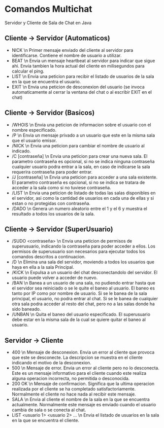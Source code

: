 Comandos Multichat
==========

Servidor y Cliente de Sala de Chat en Java

Cliente -> Servidor (Automaticos)
------------------------------------
+ NICK <nombre> \n
Primer mensaje enviado del cliente al servidor para identificarse. Contiene el nombre de usuario a utilizar.
+ BEAT <hora en ms> \n
Envia un mensaje heartbeat al servidor para indicar que sigue ahi. Envia tambien la hora actual del cliente en milisegundos para calcular el ping.
+ LIST \n
Envia una peticion para recibir el listado de usuarios de la sala en la que se encuentra el usuario.
+ EXIT \n
Envia una peticion de desconexion del usuario (se invoca automaticamente al cerrar la ventana del chat o al escribir EXIT en el chat)

Cliente -> Servidor (Basicos)
--------------------------------
+ /WHOIS <nombre> \n
Envia una peticion de informacion sobre el usuario con el nombre especificado.
+ /P <nombre> <mensaje> \n
Envia un mensaje privado a un usuario que este en la misma sala que el usuario emisor.
+ /NICK <nombre> \n
Envia una peticion para cambiar el nombre de usuario al indicado.
+ /C <nombre sala> [contraseña] \n
Envia una peticion para crear una nueva sala. El parametro contraseña es opcional, si no se indica ninguna contraseña cualquier usuario 
podra entrar a la sala, en caso de indicarse la sala requerira contraseña para poder entrar.
+ /J <nombre sala> [contraseña] \n
Envia una peticion para acceder a una sala existente. El parametro contraseña es opcional, si no se indica se tratara de acceder a la 
sala como si no tuviese contraseña.
+ /LIST \n
Envia una peticion de listado de todas las salas disponibles en el servidor, asi como la cantidad de usuarios en cada una de ellas y 
si estan o no protegidas con contraseña.
+ /DADO \n
Genera un numero aleatorio entre el 1 y el 6 y muestra el resultado a todos los usuarios de la sala.

Cliente -> Servidor (SuperUsuario)
-------------------------------------
+ /SUDO <contraseña> \n
Envia una peticion de permisos de superusuario, indicando la contraseña para poder acceder a ellos. Los permisos de superusuario son 
necesarios para ejecutar todos los comandos descritos a continuacion.
+ /D <nombre sala> \n
Elimina una sala del servidor, moviendo a todos los usuarios que haya en ella a la sala Principal.
+ /KICK <nombre> \n
Expulsa a un usuario del chat desconectandolo del servidor. El usuario puede volver a acceder de nuevo.
+ /BAN <nombre> \n
Banea a un usuario de una sala, no pudiendo entrar hasta que el servidor sea reiniciado o se le quite el baneo al usuario. El baneo 
es tanto por IP como por nombre de usuario. Si se le banea de la sala principal, el usuario, no podra entrar al chat. Si se le banea 
de cualquier otra sala podra acceder al resto del chat, pero no a las salas donde ha sido baneado.
+ /UNBAN <nombre> \n
Quita el baneo del usuario especificado. El superusuario debe estar en la misma sala de la cual se quiere quitar el baneo al usuario.

Servidor -> Cliente
----------------------
+ 400 <descripcion> \n
Mensaje de desconexion. Envia un error al cliente que provoca que este se desconecte. La descripcion se muestra en el cliente indicando 
el motivo de la desconexion.
+ 500 <descripcion> \n
Mensaje de error. Envia un error al cliente pero no lo desconecta. Este es un mensaje informativo para el cliente cuando este realiza 
alguna operacion incorrecta, no permitida o desconocida.
+ 200 OK \n
Mensaje de confirmacion. Significa que la ultima operacion realizada por el cliente se ha completado satisfactoriamente. Normalmente el 
cliente no hace nada al recibir este mensaje.
+ SALA <nombre> \n
Envia al cliente el nombre de la sala en la que se encuentra actualmente. Normalmente este mensaje es enviado cuando el usuario cambia de 
sala o se conecta al chat.
+ LIST <usuario 1> <usuario 2> … <usuario n> \n
Envia el listado de usuarios en la sala en la que se encuentra el cliente.